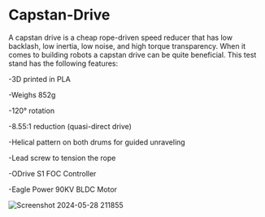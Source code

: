 # Capstan-Drive
A capstan drive is a cheap rope-driven speed reducer that has low backlash, low inertia, low noise, and high torque transparency. 
When it comes to building robots a capstan drive can be quite beneficial. This test stand has the following features:

-3D printed in PLA

-Weighs 852g

-120° rotation

-8.55:1 reduction (quasi-direct drive)

-Helical pattern on both drums for guided unraveling

-Lead screw to tension the rope

-ODrive S1 FOC Controller

-Eagle Power 90KV BLDC Motor

![Screenshot 2024-05-28 211855](https://github.com/aaedmusa/Capstan-Drive/assets/84678990/6cf67396-19e8-47b5-a2e2-130fcb8c4137)

